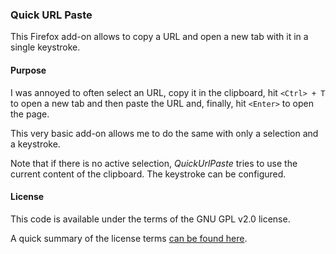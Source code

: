### Quick URL Paste

This Firefox add-on allows to copy a URL and open a new tab with it in a single keystroke.

#### Purpose

I was annoyed to often select an URL, copy it in the clipboard, hit `<Ctrl> + T` to open a new tab and then paste the URL and, finally, hit `<Enter>` to open the page.

This very basic add-on allows me to do the same with only a selection and a keystroke.

Note that if there is no active selection, _QuickUrlPaste_ tries to use the current content of the clipboard. The keystroke can be configured.

#### License

This code is available under the terms of the GNU GPL v2.0 license.

A quick summary of the license terms [can be found here](https://tldrlegal.com/license/gnu-general-public-license-v2).

